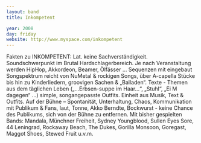 ```yaml
---
layout: band
title: Inkompetent

year: 2008
day: friday
website: http://www.myspace.com/inkompetent
---
```

Fakten zu INKOMPETENT: Lat. keine Sachverständigkeit. Soundschwerpunkt im Brutal Hardschlagerbereich. Je nach Veranstaltung werden HipHop, Akkordeon, Beamer, Ölfässer ... Sequenzen mit eingebaut Songspektrum reicht von NuMetal & rockigen Songs, über A-capella Stücke bis hin zu Kinderliedern, groovigen Sachen & „Balladen“. Texte - Themen aus dem täglichen Leben („...Erbsen-suppe im Haar...“, „Stuhl“, „Ei M dagegen“ ...) simple, songangepasste Outfits. Einheit aus Musik, Text & Outfits. Auf der Bühne – Spontanität, Unterhaltung, Chaos, Kommunikation mit Publikum & Fans, laut, Tonne, Akko Berndte, Bockwurst - keine Chance des Publikums, sich von der Bühne zu entfernen. Mit bisher gespielten Bands: Mandala, Münchner Freiheit, Sydney Youngblood, Sullen Eyes Sore, 44 Leningrad, Rockaway Beach, The Dukes, Gorilla Monsoon, Goregast, Maggot Shoes, Stewed Fruit u.v.m. 
